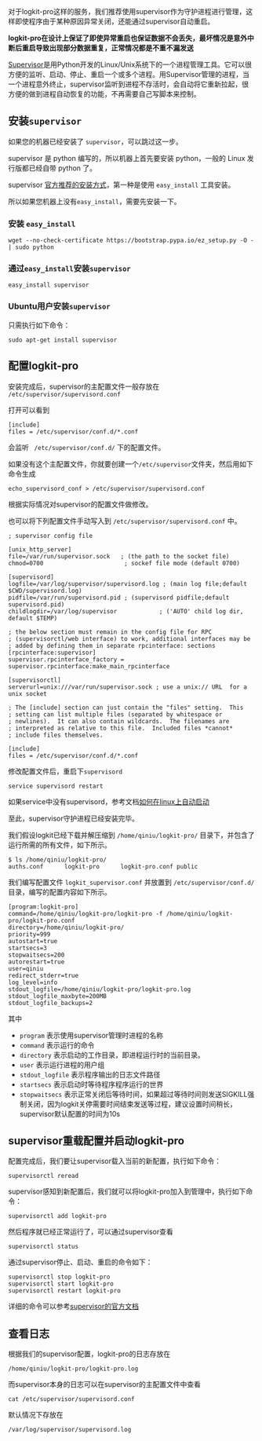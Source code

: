 对于logkit-pro这样的服务，我们推荐使用supervisor作为守护进程进行管理，这样即使程序由于某种原因异常关闭，还能通过supervisor自动重启。

**logkit-pro在设计上保证了即使异常重启也保证数据不会丢失，最坏情况是意外中断后重启导致出现部分数据重复，正常情况都是不重不漏发送**


[Supervisor](http://supervisord.org/)是用Python开发的Linux/Unix系统下的一个进程管理工具。它可以很方便的监听、启动、停止、重启一个或多个进程。用Supervisor管理的进程，当一个进程意外终止，supervisor监听到进程不存活时，会自动将它重新拉起，很方便的做到进程自动恢复的功能，不再需要自己写脚本来控制。


## 安装`supervisor`

如果您的机器已经安装了 `supervisor`，可以跳过这一步。

supervisor 是 python 编写的，所以机器上首先要安装 python，一般的 Linux 发行版都已经自带 python 了。

supervisor [官方推荐的安装方式](http://supervisord.org/installing.html)，第一种是使用 `easy_install` 工具安装。

所以如果您机器上没有`easy_install`，需要先安装一下。

### 安装 `easy_install`

```
wget --no-check-certificate https://bootstrap.pypa.io/ez_setup.py -O - | sudo python
```

### 通过`easy_install`安装`supervisor`


```
easy_install supervisor
```


### Ubuntu用户安装`supervisor`

只需执行如下命令：

```
sudo apt-get install supervisor
```


## 配置logkit-pro

安装完成后，supervisor的主配置文件一般存放在 `/etc/supervisor/supervisord.conf` 

打开可以看到 

```
[include]
files = /etc/supervisor/conf.d/*.conf
```

会监听 ` /etc/supervisor/conf.d/` 下的配置文件。

如果没有这个主配置文件，你就要创建一个`/etc/supervisor`文件夹，然后用如下命令生成

```
echo_supervisord_conf > /etc/supervisor/supervisord.conf
```

根据实际情况对supervisor的配置文件做修改。

也可以将下列配置文件手动写入到 `/etc/supervisor/supervisord.conf` 中。

```
; supervisor config file

[unix_http_server]
file=/var/run/supervisor.sock   ; (the path to the socket file)
chmod=0700                       ; sockef file mode (default 0700)

[supervisord]
logfile=/var/log/supervisor/supervisord.log ; (main log file;default $CWD/supervisord.log)
pidfile=/var/run/supervisord.pid ; (supervisord pidfile;default supervisord.pid)
childlogdir=/var/log/supervisor            ; ('AUTO' child log dir, default $TEMP)

; the below section must remain in the config file for RPC
; (supervisorctl/web interface) to work, additional interfaces may be
; added by defining them in separate rpcinterface: sections
[rpcinterface:supervisor]
supervisor.rpcinterface_factory = supervisor.rpcinterface:make_main_rpcinterface

[supervisorctl]
serverurl=unix:///var/run/supervisor.sock ; use a unix:// URL  for a unix socket

; The [include] section can just contain the "files" setting.  This
; setting can list multiple files (separated by whitespace or
; newlines).  It can also contain wildcards.  The filenames are
; interpreted as relative to this file.  Included files *cannot*
; include files themselves.

[include]
files = /etc/supervisor/conf.d/*.conf
```

修改配置文件后，重启下`supervisord` 

```
service supervisord restart
```

如果service中没有supervisord，参考文档[如何在linux上自动启动](https://serverfault.com/questions/96499/how-to-automatically-start-supervisord-on-linux-ubuntu)

至此，supervisor守护进程已经安装完毕。

我们假设logkit已经下载并解压缩到 `/home/qiniu/logkit-pro/` 目录下，并包含了运行所需的所有文件，如下所示。

```
$ ls /home/qiniu/logkit-pro/
auths.conf      logkit-pro      logkit-pro.conf public
```


我们编写配置文件 `logkit_supervisor.conf` 并放置到 `/etc/supervisor/conf.d/` 目录，编写的配置内容如下所示。

```
[program:logkit-pro]
command=/home/qiniu/logkit-pro/logkit-pro -f /home/qiniu/logkit-pro/logkit-pro.conf
directory=/home/qiniu/logkit-pro/
priority=999
autostart=true
startsecs=3
stopwaitsecs=200
autorestart=true
user=qiniu
redirect_stderr=true
log_level=info
stdout_logfile=/home/qiniu/logkit-pro/logkit-pro.log
stdout_logfile_maxbyte=200MB
stdout_logfile_backups=2
```

其中
* `program` 表示使用supervisor管理时进程的名称
* `command` 表示运行的命令
* `directory` 表示启动的工作目录，即进程运行时的当前目录。
* `user` 表示运行进程的用户组
* `stdout_logfile` 表示程序输出的日志文件路径
* `startsecs` 表示启动时等待程序程序运行的世界
* `stopwaitsecs` 表示正常关闭后等待时间，如果超过等待时间则发送SIGKILL强制关闭，因为logkit关停需要时间结束发送等过程，建议设置时间稍长，supervisor默认配置的时间为10s


## supervisor重载配置并启动logkit-pro

配置完成后，我们要让supervisor载入当前的新配置，执行如下命令：

```
supervisorctl reread
```

supervisor感知到新配置后，我们就可以将logkit-pro加入到管理中，执行如下命令：

```
supervisorctl add logkit-pro
```

然后程序就已经正常运行了，可以通过supervisor查看

```
supervisorctl status
```

通过supervisor停止、启动、重启的命令如下：

```
supervisorctl stop logkit-pro
supervisorctl start logkit-pro
supervisorctl restart logkit-pro
```

详细的命令可以参考[supervisor的官方文档](http://supervisord.org/running.html#running)


## 查看日志

根据我们的supervisor配置，logkit-pro的日志存放在

```
/home/qiniu/logkit-pro/logkit-pro.log
```

而supervisor本身的日志可以在supervisor的主配置文件中查看

```
cat /etc/supervisor/supervisord.conf
```

默认情况下存放在

```
/var/log/supervisor/supervisord.log
```


